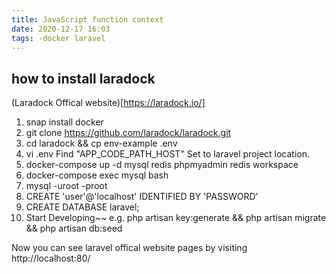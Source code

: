 ```yaml
---
title: JavaScript function context
date: 2020-12-17 16:03
tags: -docker laravel
---
```


## how to install laradock

(Laradock Offical website)[https://laradock.io/] 

1. snap install docker
2. git clone https://github.com/laradock/laradock.git
3. cd laradock && cp env-example .env
4. vi .env 
 Find "APP_CODE_PATH_HOST" Set to laravel project location.
5. docker-compose up -d mysql redis phpmyadmin redis workspace
6. docker-compose exec mysql bash
7. mysql -uroot -proot 
8. CREATE 'user'@'localhost' IDENTIFIED BY 'PASSWORD'
9. CREATE DATABASE laravel;
10. Start Developing~~  e.g. php artisan key:generate && php artisan migrate && php artisan db:seed

Now you can see laravel offical website pages by visiting http://localhost:80/

